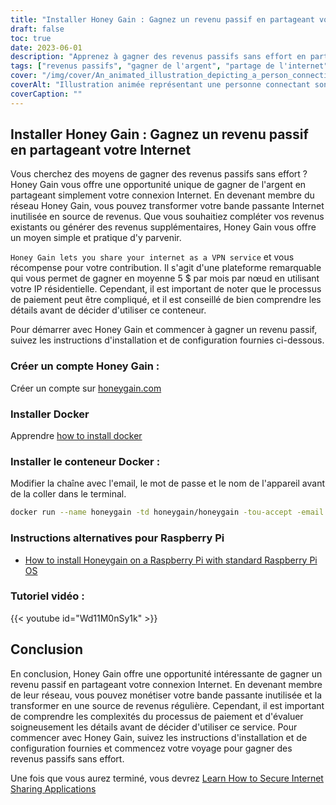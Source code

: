 ```yaml
---
title: "Installer Honey Gain : Gagnez un revenu passif en partageant votre Internet"
draft: false
toc: true
date: 2023-06-01
description: "Apprenez à gagner des revenus passifs sans effort en partageant votre connexion internet grâce à Honey Gain, une plateforme qui vous récompense pour votre contribution."
tags: ["revenus passifs", "gagner de l'argent", "partage de l'internet", "Gain de miel", "Service VPN", "IP résidentiel", "processus de paiement", "génération de revenus", "compléter les revenus", "un potentiel libéré", "contribution au réseau", "économie numérique", "monétiser l'internet", "revenus supplémentaires", "internet à domicile", "gagner des récompenses", "argent facile", "Internet usage", "largeur de bande inutilisée", "flux de revenus", "activité secondaire", "l'indépendance financière", "travail à domicile", "gagner de l'argent en ligne", "opportunité de gagner de l'argent", "revenus passifs", "partage numérique", "réseau peer-to-peer", "revenus basés sur la technologie", "stratégie de monétisation"]
cover: "/img/cover/An_animated_illustration_depicting_a_person_connecting_their_internet.png"
coverAlt: "Illustration animée représentant une personne connectant son routeur internet à une pile d'argent, symbolisant le fait de gagner de l'argent en partageant l'internet avec Honey Gain."
coverCaption: ""
---
```


## Installer Honey Gain : Gagnez un revenu passif en partageant votre Internet

Vous cherchez des moyens de gagner des revenus passifs sans effort ? Honey Gain vous offre une opportunité unique de gagner de l'argent en partageant simplement votre connexion Internet. En devenant membre du réseau Honey Gain, vous pouvez transformer votre bande passante Internet inutilisée en source de revenus. Que vous souhaitiez compléter vos revenus existants ou générer des revenus supplémentaires, Honey Gain vous offre un moyen simple et pratique d'y parvenir.

`Honey Gain lets you share your internet as a VPN service` et vous récompense pour votre contribution. Il s'agit d'une plateforme remarquable qui vous permet de gagner en moyenne 5 $ par mois par nœud en utilisant votre IP résidentielle. Cependant, il est important de noter que le processus de paiement peut être compliqué, et il est conseillé de bien comprendre les détails avant de décider d'utiliser ce conteneur.

Pour démarrer avec Honey Gain et commencer à gagner un revenu passif, suivez les instructions d'installation et de configuration fournies ci-dessous.

### Créer un compte Honey Gain :
Créer un compte sur [honeygain.com](https://r.honeygain.me/HONEY9149D)

### Installer Docker

Apprendre [how to install docker](https://simeononsecurity.ch/other/creating-profitable-low-powered-crypto-miners/#installing-docker)

### Installer le conteneur Docker :
Modifier la chaîne avec l'email, le mot de passe et le nom de l'appareil avant de la coller dans le terminal.
```bash
docker run --name honeygain -td honeygain/honeygain -tou-accept -email ACCOUNT_EMAIL -pass ACCOUNT_PASSWORD -device DEVICE_NAME
```
### Instructions alternatives pour Raspberry Pi
- [How to install Honeygain on a Raspberry Pi with standard Raspberry Pi OS](https://www.reddit.com/r/Honeygain/comments/tj8vfa/how_to_install_honeygain_on_a_raspberry_pi_with/)

### Tutoriel vidéo :

{{< youtube id="Wd11M0nSy1k" >}}


## Conclusion

En conclusion, Honey Gain offre une opportunité intéressante de gagner un revenu passif en partageant votre connexion Internet. En devenant membre de leur réseau, vous pouvez monétiser votre bande passante inutilisée et la transformer en une source de revenus régulière. Cependant, il est important de comprendre les complexités du processus de paiement et d'évaluer soigneusement les détails avant de décider d'utiliser ce service. Pour commencer avec Honey Gain, suivez les instructions d'installation et de configuration fournies et commencez votre voyage pour gagner des revenus passifs sans effort.

Une fois que vous aurez terminé, vous devrez [Learn How to Secure Internet Sharing Applications](https://simeononsecurity.ch/other/how-to-secure-internet-sharing-applications/)

